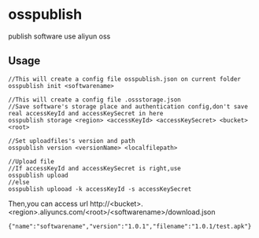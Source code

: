 # osspublish
publish software use aliyun oss

## Usage

    //This will create a config file osspublish.json on current folder
    osspublish init <softwarename> 

    //This will create a config file .ossstorage.json
    //Save software's storage place and authentication config,don't save real accessKeyId and accessKeySecret in here
    osspublish storage <region> <accessKeyId> <accessKeySecret> <bucket> <root>

    //Set uploadfiles's version and path
    osspublish version <versionName> <localfilepath>

    //Upload file
    //If accessKeyId and accessKeySecret is right,use
    osspublish upload
    //else
    osspublish uplooad -k accessKeyId -s accessKeySecret


Then,you can access url http://&lt;bucket&gt;.&lt;region&gt;.aliyuncs.com/&lt;root&gt;/&lt;softwarename&gt;/download.json

    {"name":"softwarename","version":"1.0.1","filename":"1.0.1/test.apk"}